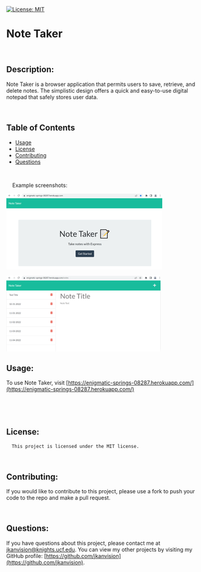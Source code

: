 [![License: MIT](https://img.shields.io/badge/License-MIT-yellow.svg)](https://opensource.org/licenses/MIT)
  
  # Note Taker
  <br>

  

  ## Description: 
  Note Taker is a browser application that permits users to save, retrieve, and delete notes. The simplistic design offers a quick and easy-to-use digital notepad that safely stores user data.
  &nbsp;
  &nbsp;

  &nbsp;
  &nbsp;
  ## Table of Contents
  - [Usage](#usage)
  - [License](#license)
  - [Contributing](#contributing)
  - [Questions](#questions)
  <br>

  &nbsp;
  &nbsp;
  Example screenshots:
  

  ![Screenshot of Note Taker entry page](./public/assets/images/entry-page-scrnshot.png)
  &nbsp;
  &nbsp;


![Screenshot of Note Taker notes page](./public/assets/images/notes-page-scrnshot.png)
  &nbsp;
  &nbsp;
  ## Usage:
  To use Note Taker, visit [https://enigmatic-springs-08287.herokuapp.com/](https://enigmatic-springs-08287.herokuapp.com/)

  &nbsp;
  &nbsp;

  &nbsp;
  &nbsp;
  ## License:

      This project is licensed under the MIT license.

    
  &nbsp;
  &nbsp;

  ## Contributing:
  If you would like to contribute to this project, please use a fork to push your code to the repo and make a pull request.
  &nbsp;
  &nbsp;
  
  &nbsp;
  &nbsp;
  ## Questions:
  If you have questions about this project, please contact me at [jkanvision@knights.ucf.edu](mailto:jkanvision@knights.ucf.edu). You can view my other projects by visiting my GitHub profile: [https://github.com/jkanvision](https://github.com/jkanvision).